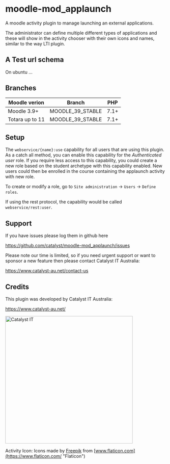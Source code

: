 # moodle-mod_applaunch

A moodle activity plugin to manage launching an external applications.

The administrator can define multiple different types of applications and these will show
in the activity chooser with their own icons and names, similar to the way LTI plugin.


A Test url schema
-----------------

On ubuntu ...


Branches
--------

| Moodle verion     | Branch           | PHP  |
| ----------------- | ---------------- | ---- |
| Moodle 3.9+       | MOODLE_39_STABLE | 7.1+ |
| Totara up to 11   | MOODLE_39_STABLE | 7.1+ |


Setup
--------

The `webservice/{name}:use` capability for all users that are using this plugin. As a catch all method, you can enable this capability for the *Authenticated user* role. If you require less access to this capability, you could create a new role based on the student archetype with this capability enabled. New users could then be enrolled in the course containing the applaunch activity with new role.

To create or modify a role, go to `Site administration` -> `Users` -> `Define roles`.

If using the rest protocol, the capability would be called `webservice/rest:user`.

Support
-------

If you have issues please log them in github here

https://github.com/catalyst/moodle-mod_applaunch/issues

Please note our time is limited, so if you need urgent support or want to
sponsor a new feature then please contact Catalyst IT Australia:

https://www.catalyst-au.net/contact-us


Credits
-------

This plugin was developed by Catalyst IT Australia:

https://www.catalyst-au.net/

<img alt="Catalyst IT" src="https://cdn.rawgit.com/CatalystIT-AU/moodle-auth_saml2/master/pix/catalyst-logo.svg" width="400">

Activity Icon: Icons made by [Freepik](https://www.freepik.com "Freepik") from [www.flaticon.com](https://www.flaticon.com/ "Flaticon")

